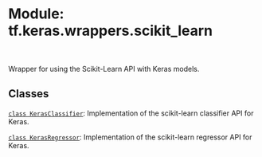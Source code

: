 <div itemscope itemtype="http://developers.google.com/ReferenceObject">
<meta itemprop="name" content="tf.keras.wrappers.scikit_learn" />
<meta itemprop="path" content="Stable" />
</div>

# Module: tf.keras.wrappers.scikit_learn


<table class="tfo-notebook-buttons tfo-api" align="left">
</table>



Wrapper for using the Scikit-Learn API with Keras models.



## Classes

[`class KerasClassifier`](../../../tf/keras/wrappers/scikit_learn/KerasClassifier.md): Implementation of the scikit-learn classifier API for Keras.

[`class KerasRegressor`](../../../tf/keras/wrappers/scikit_learn/KerasRegressor.md): Implementation of the scikit-learn regressor API for Keras.



